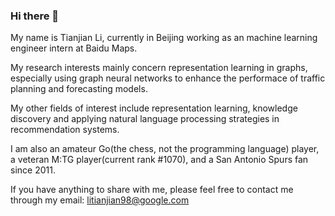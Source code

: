 ### Hi there 👋 
My name is Tianjian Li, currently in Beijing working as an machine learning engineer intern at Baidu Maps.  
  
My research interests mainly concern representation learning in graphs, 
especially using graph neural networks to enhance the performace of traffic planning and forecasting models.  

My other fields of interest include representation learning, knowledge discovery and applying natural language processing strategies in recommendation systems.  

I am also an amateur Go(the chess, not the programming language) player, a veteran M:TG player(current rank #1070), and a San Antonio Spurs fan since 2011.  

If you have anything to share with me, please feel free to contact me through my email: litianjian98@google.com  


